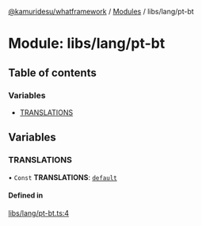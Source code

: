 [@kamuridesu/whatframework](../README.md) / [Modules](../modules.md) / libs/lang/pt-bt

# Module: libs/lang/pt-bt

## Table of contents

### Variables

- [TRANSLATIONS](libs_lang_pt_bt.md#translations)

## Variables

### TRANSLATIONS

• `Const` **TRANSLATIONS**: [`default`](../interfaces/libs_lang_interface.default.md)

#### Defined in

[libs/lang/pt-bt.ts:4](https://github.com/kamuridesu/WhatFramework/blob/9b80f30/libs/lang/pt-bt.ts#L4)
